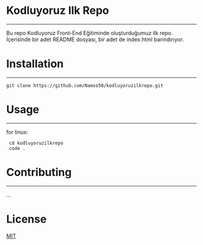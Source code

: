 # Kodluyoruz Ilk Repo
 --- 
 Bu repo Kodluyoruz Front-End Eğitiminde oluşturduğumuz ilk repo. İçerisinde bir adet README dosyası, bir adet de index.html barındırıyor.
 
 # Installation
 ---
 `git clone https://github.com/Namso50/kodluyoruzilkrepo.git`

 # Usage
 ---
 for linux:
``` 
 cd kodluyoruzilkrepo
 code . 
 ```

# Contributing
---
...

# License
[MIT](https://choosealicense.com/licenses/mit/)








 
